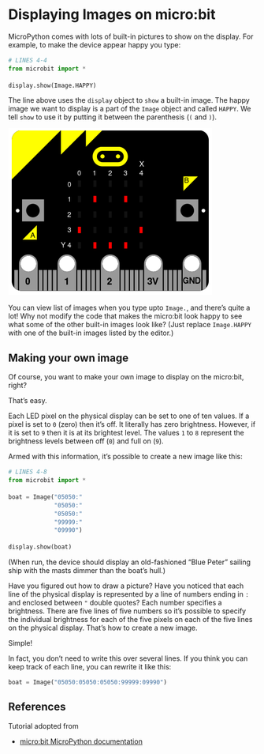 # Displaying Images on micro:bit

MicroPython comes with lots of built-in pictures to show on the display. For example, to make the device appear happy you type:

```py
# LINES 4-4
from microbit import *

display.show(Image.HAPPY)
```

The line above uses the `display` object to `show` a built-in image. The happy image we want to display is a part of the `Image` object and called `HAPPY`. We tell `show` to use it by putting it between the parenthesis (`(` and `)`).

![Image of micro:bit displaying happy face](tutorials/images/happy.png)

You can view list of images when you type upto `Image.`, and there’s quite a lot! Why not modify the code that makes the micro:bit look happy to see what some of the other built-in images look like? (Just replace `Image.HAPPY` with one of the built-in images listed by the editor.)

## Making your own image

Of course, you want to make your own image to display on the micro:bit, right?

That’s easy.

Each LED pixel on the physical display can be set to one of ten values. If a pixel is set to `0` (zero) then it’s off. It literally has zero brightness. However, if it is set to `9` then it is at its brightest level. The values `1` to `8` represent the brightness levels between off (`0`) and full on (`9`).

Armed with this information, it’s possible to create a new image like this:

```py
# LINES 4-8
from microbit import *

boat = Image("05050:"
             "05050:"
             "05050:"
             "99999:"
             "09990")

display.show(boat)
```

(When run, the device should display an old-fashioned “Blue Peter” sailing ship with the masts dimmer than the boat’s hull.)

Have you figured out how to draw a picture? Have you noticed that each line of the physical display is represented by a line of numbers ending in `:` and enclosed between `"` double quotes? Each number specifies a brightness. There are five lines of five numbers so it’s possible to specify the individual brightness for each of the five pixels on each of the five lines on the physical display. That’s how to create a new image.

Simple!

In fact, you don’t need to write this over several lines. If you think you can keep track of each line, you can rewrite it like this:

```py
boat = Image("05050:05050:05050:99999:09990")
```

## References

Tutorial adopted from

 - [micro:bit MicroPython documentation](https://microbit-micropython.readthedocs.io/en/latest/tutorials/images.html)
